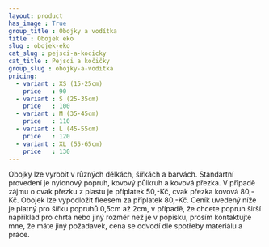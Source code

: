 ```yaml
---
layout: product
has_image : True
group_title : Obojky a vodítka
title : Obojek eko
slug : obojek-eko
cat_slug : pejsci-a-kocicky
cat_title : Pejsci a kočičky
group_slug : obojky-a-voditka
pricing:
  - variant : XS (15-25cm)
    price   : 90
  - variant : S (25-35cm)
    price   : 100
  - variant : M (35-45cm)
    price   : 110
  - variant : L (45-55cm)
    price   : 120
  - variant : XL (55-65cm)
    price   : 130
---
```


Obojky lze vyrobit v různých délkách, šířkách a barvách. Standartní provedení je nylonový popruh, kovový půlkruh a kovová přezka. V případě zájmu o cvak přezku z plastu je příplatek 50,-Kč, cvak přezka kovová 80,-Kč. Obojek lze vypodložit fleesem za příplatek 80,-Kč. Ceník uvedený níže je platný pro šířku popruhů 0,5cm až 2cm, v případě, že chcete popruh širší například pro chrta nebo jiný rozměr než je v popisku, prosím kontaktujte mne, že máte jiný požadavek, cena se odvodí dle spotřeby materiálu a práce.

